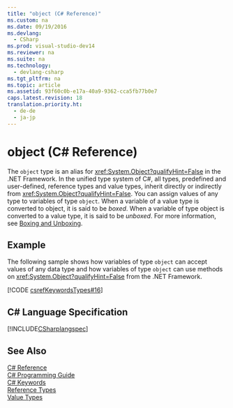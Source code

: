 ```yaml
---
title: "object (C# Reference)"
ms.custom: na
ms.date: 09/19/2016
ms.devlang: 
  - CSharp
ms.prod: visual-studio-dev14
ms.reviewer: na
ms.suite: na
ms.technology: 
  - devlang-csharp
ms.tgt_pltfrm: na
ms.topic: article
ms.assetid: 93f60c0b-e17a-40a9-9362-cca5fb77b0e7
caps.latest.revision: 18
translation.priority.ht: 
  - de-de
  - ja-jp
---
```

# object (C# Reference)
The `object` type is an alias for <xref:System.Object?qualifyHint=False> in the .NET Framework. In the unified type system of C#, all types, predefined and user-defined, reference types and value types, inherit directly or indirectly from <xref:System.Object?qualifyHint=False>. You can assign values of any type to variables of type `object`. When a variable of a value type is converted to object, it is said to be *boxed*. When a variable of type object is converted to a value type, it is said to be *unboxed*. For more information, see [Boxing and Unboxing](../Topic/Boxing%20and%20Unboxing%20\(C%23%20Programming%20Guide\).md).  
  
## Example  
 The following sample shows how variables of type `object` can accept values of any data type and how variables of type `object` can use methods on <xref:System.Object?qualifyHint=False> from the .NET Framework.  
  
 [!CODE [csrefKeywordsTypes#16](../CodeSnippet/VS_Snippets_VBCSharp/csrefKeywordsTypes#16)]  
  
## C# Language Specification  
 [!INCLUDE[CSharplangspec](../vs140/includes/Csharplangspec_md.md)]  
  
## See Also  
 [C# Reference](../vs140/C#-Reference.md)   
 [C# Programming Guide](../vs140/C#-Programming-Guide.md)   
 [C# Keywords](../Topic/C%23%20Keywords.md)   
 [Reference Types](../vs140/Reference-Types--C#-Reference-.md)   
 [Value Types](../Topic/Value%20Types%20\(C%23%20Reference\).md)
